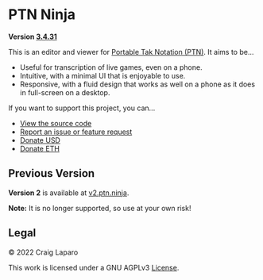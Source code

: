 # PTN Ninja

**Version [3.4.31](https://github.com/gruppler/PTN-Ninja/releases)**

This is an editor and viewer for [Portable Tak Notation (PTN)](https://ustak.org/portable-tak-notation/). It aims to be...

- Useful for transcription of live games, even on a phone.
- Intuitive, with a minimal UI that is enjoyable to use.
- Responsive, with a fluid design that works as well on a phone as it does in full-screen on a desktop.

If you want to support this project, you can...

- [View the source code](https://github.com/gruppler/PTN-Ninja/)
- [Report an issue or feature request](https://github.com/gruppler/PTN-Ninja/issues/)
- [Donate USD](https://www.paypal.me/gruppler)
- [Donate ETH](https://gruppler.argent.xyz)

## Previous Version

**Version 2** is available at [v2.ptn.ninja](https://v2.ptn.ninja).

**Note:** It is no longer supported, so use at your own risk!

## Legal

&copy; 2022 Craig Laparo

This work is licensed under a GNU AGPLv3 [License](https://www.gnu.org/licenses/agpl-3.0.en.html).
